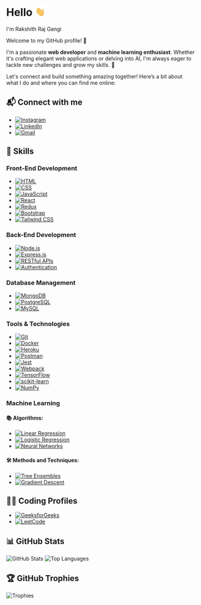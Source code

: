 <!-- Introduction Section -->
# Hello <img src="https://github.com/AswinPKumar01/AswinPKumar01/blob/main/hand%20wave.gif" width="30px"> 
I'm Rakshith Raj Gangi

Welcome to my GitHub profile! 🌟

I'm a passionate **web developer** and **machine learning enthusiast**. Whether it's crafting elegant web applications or delving into AI, I'm always eager to tackle new challenges and grow my skills. 🚀

Let's connect and build something amazing together! Here’s a bit about what I do and where you can find me online:

## 📬 Connect with me
- [![Instagram](https://img.shields.io/badge/-Instagram-E4405F?logo=instagram&logoColor=fff)](https://www.instagram.com/yourusername)
- [![LinkedIn](https://img.shields.io/badge/-LinkedIn-0A66C2?logo=linkedin&logoColor=fff)](https://www.linkedin.com/in/yourusername)
- [![Gmail](https://img.shields.io/badge/-Gmail-D14836?logo=gmail&logoColor=fff)](mailto:your.email@example.com)

## 💼 Skills

### Front-End Development
- [![HTML](https://img.shields.io/badge/-HTML-E34F26?logo=html5&logoColor=fff)](https://developer.mozilla.org/en-US/docs/Web/HTML)
- [![CSS](https://img.shields.io/badge/-CSS-1572B6?logo=css3&logoColor=fff)](https://developer.mozilla.org/en-US/docs/Web/CSS)
- [![JavaScript](https://img.shields.io/badge/-JavaScript-F7DF1E?logo=javascript&logoColor=000)](https://developer.mozilla.org/en-US/docs/Web/JavaScript)
- [![React](https://img.shields.io/badge/-React-61DAFB?logo=react&logoColor=000)](https://reactjs.org/)
- [![Redux](https://img.shields.io/badge/-Redux-764ABC?logo=redux&logoColor=fff)](https://redux.js.org/)
- [![Bootstrap](https://img.shields.io/badge/-Bootstrap-7952B3?logo=bootstrap&logoColor=fff)](https://getbootstrap.com/)
- [![Tailwind CSS](https://img.shields.io/badge/-Tailwind_CSS-38B2AC?logo=tailwind-css&logoColor=fff)](https://tailwindcss.com/)

### Back-End Development
- [![Node.js](https://img.shields.io/badge/-Node.js-339933?logo=node.js&logoColor=fff)](https://nodejs.org/)
- [![Express.js](https://img.shields.io/badge/-Express.js-000?logo=express&logoColor=fff)](https://expressjs.com/)
- [![RESTful APIs](https://img.shields.io/badge/-RESTful_APIs-3F8F6C)](https://restfulapi.net/)
- [![Authentication](https://img.shields.io/badge/-Authentication-FF6B6B)](https://auth0.com/)

### Database Management
- [![MongoDB](https://img.shields.io/badge/-MongoDB-47A248?logo=mongodb&logoColor=fff)](https://www.mongodb.com/)
- [![PostgreSQL](https://img.shields.io/badge/-PostgreSQL-336791?logo=postgresql&logoColor=fff)](https://www.postgresql.org/)
- [![MySQL](https://img.shields.io/badge/-MySQL-4479A1?logo=mysql&logoColor=fff)](https://www.mysql.com/)

### Tools & Technologies
- [![Git](https://img.shields.io/badge/-Git-F05032?logo=git&logoColor=fff)](https://git-scm.com/)
- [![Docker](https://img.shields.io/badge/-Docker-2496ED?logo=docker&logoColor=fff)](https://www.docker.com/)
- [![Heroku](https://img.shields.io/badge/-Heroku-430098?logo=heroku&logoColor=fff)](https://www.heroku.com/)
- [![Postman](https://img.shields.io/badge/-Postman-FF6C37?logo=postman&logoColor=fff)](https://www.postman.com/)
- [![Jest](https://img.shields.io/badge/-Jest-C21325?logo=jest&logoColor=fff)](https://jestjs.io/)
- [![Webpack](https://img.shields.io/badge/-Webpack-8DD6F9?logo=webpack&logoColor=000)](https://webpack.js.org/)
- [![TensorFlow](https://img.shields.io/badge/-TensorFlow-FF6F00?logo=tensorflow&logoColor=fff)](https://www.tensorflow.org/)
- [![scikit-learn](https://img.shields.io/badge/-scikit_learn-F7931E?logo=scikit-learn&logoColor=fff)](https://scikit-learn.org/)
- [![NumPy](https://img.shields.io/badge/-NumPy-01395C?logo=numpy&logoColor=fff)](https://numpy.org/)

### Machine Learning
#### 📚 Algorithms:
- [![Linear Regression](https://img.shields.io/badge/-Linear_Regression-1F77B4)](https://scikit-learn.org/stable/modules/linear_model.html#linear-regression)
- [![Logistic Regression](https://img.shields.io/badge/-Logistic_Regression-FF7F0E)](https://scikit-learn.org/stable/modules/linear_model.html#logistic-regression)
- [![Neural Networks](https://img.shields.io/badge/-Neural_Networks-2CA02C)](https://www.tensorflow.org/guide/keras/intro_to_keras_for_engineers)

#### 🛠️ Methods and Techniques:
- [![Tree Ensembles](https://img.shields.io/badge/-Tree_Ensembles-17BECF)](https://scikit-learn.org/stable/modules/ensemble.html#forest)
- [![Gradient Descent](https://img.shields.io/badge/-Gradient_Descent-FF6347)](https://towardsdatascience.com/a-comprehensive-guide-to-gradient-descent-algorithms-674b03d66f36)

## 🧑‍💻 Coding Profiles
- [![GeeksforGeeks](https://img.shields.io/badge/GeeksforGeeks-1F8AC4?logo=geeksforgeeks&logoColor=fff)](https://www.geeksforgeeks.org/user/yourusername)
- [![LeetCode](https://img.shields.io/badge/LeetCode-FA6F00?logo=leetcode&logoColor=fff)](https://leetcode.com/yourusername)

## 📊 GitHub Stats
![GitHub Stats](https://github-readme-stats.vercel.app/api?username=Rakshith-Raj08&show_icons=true&theme=radical)
![Top Languages](https://github-readme-stats.vercel.app/api/top-langs/?username=Rakshith-Raj08&layout=compact&theme=radical)

## 🏆 GitHub Trophies
![Trophies](https://github-profile-trophy.vercel.app/?username=Rakshith-Raj08&theme=onedark)
